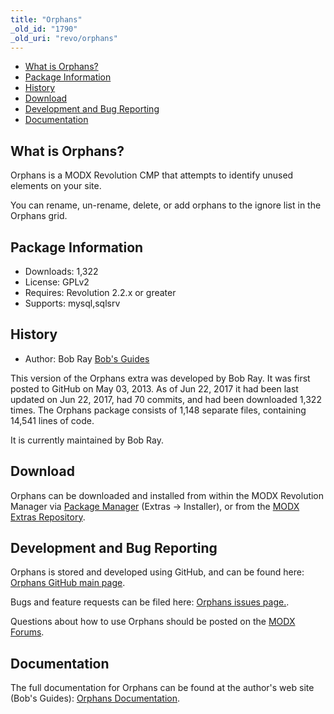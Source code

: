 ```yaml
---
title: "Orphans"
_old_id: "1790"
_old_uri: "revo/orphans"
---
```


- [What is Orphans?](#Orphans-WhatisOrphans)
- [Package Information](#Orphans-Information)
- [History](#Orphans-History)
- [Download](#Orphans-Download)
- [Development and Bug Reporting](#Orphans-DevelopmentandBugReporting)
- [Documentation](#Orphans-Documentation)
 
What is Orphans?
----------------

Orphans is a MODX Revolution CMP that attempts to identify unused elements on your site.

You can rename, un-rename, delete, or add orphans to the ignore list in the Orphans grid.

Package Information
-------------------

- Downloads: 1,322
- License: GPLv2
- Requires: Revolution 2.2.x or greater
- Supports: mysql,sqlsrv

History
-------

- Author: Bob Ray [Bob's Guides](https://bobsguides.com)

 This version of the Orphans extra was developed by Bob Ray. It was first posted to GitHub on May 03, 2013. As of Jun 22, 2017 it had been last updated on Jun 22, 2017, had 70 commits, and had been downloaded 1,322 times. The Orphans package consists of 1,148 separate files, containing 14,541 lines of code.

It is currently maintained by Bob Ray.

Download
--------

 Orphans can be downloaded and installed from within the MODX Revolution Manager via [Package Manager](/revolution/2.x/developing-in-modx/advanced-development/package-management "Package Manager") (Extras -> Installer), or from the [MODX Extras Repository](https://modx.com/extras/package/orphans).

Development and Bug Reporting 
------------------------------

 Orphans is stored and developed using GitHub, and can be found here: [Orphans GitHub main page](https://github.com/BobRay/Orphans).

 Bugs and feature requests can be filed here: [Orphans issues page.](https://github.com/BobRay/Orphans/issues).

Questions about how to use Orphans should be posted on the [MODX Forums](https://forums.modx.com).

Documentation
-------------

 The full documentation for Orphans can be found at the author's web site (Bob's Guides): [Orphans Documentation](https://bobsguides.com/orphans-tutorial.html).

 